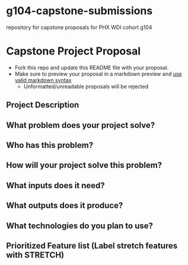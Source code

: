 # g104-capstone-submissions
repository for capstone proposals for PHX WDI cohort g104

# Capstone Project Proposal

* Fork this repo and update this README file with your proposal.
* Make sure to preview your proposal in a markdown preview and [use valid markdown syntax](https://help.github.com/articles/basic-writing-and-formatting-syntax/)
  * Unformatted/unreadable proposals will be rejected

## Project Description


## What problem does your project solve?


## Who has this problem?


## How will your project solve this problem?


## What inputs does it need?


## What outputs does it produce?


## What technologies do you plan to use?


## Prioritized Feature list (Label stretch features with STRETCH)
